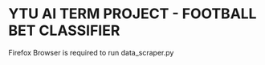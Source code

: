 # YTU AI TERM PROJECT - FOOTBALL BET CLASSIFIER

Firefox Browser is required to run data_scraper.py
